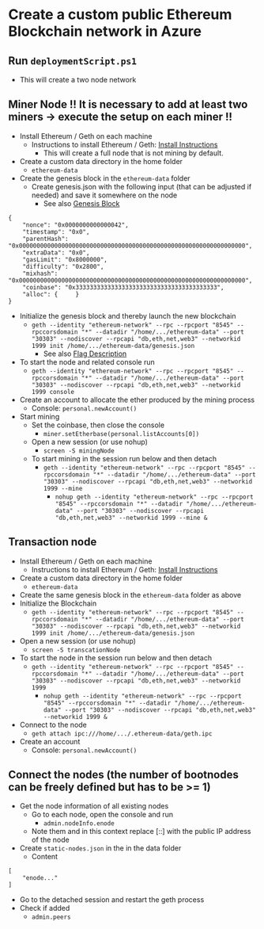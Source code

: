 # Create a custom public Ethereum Blockchain network in Azure

## Run `deploymentScript.ps1`
*   This will create a two node network
## Miner Node !! It is necessary to add at least two miners -> execute the setup on each miner !!
*  Install Ethereum / Geth on each machine
    *  Instructions to install Ethereum / Geth: [Install Instructions](https://github.com/ethereum/go-ethereum/wiki/Installation-Instructions-for-Ubuntu)
        *   This will create a full node that is not mining by default.
*  Create a custom data directory in the home folder
    *  `ethereum-data`
*  Create the genesis block in the `ethereum-data` folder
    *   Create genesis.json with the following input (that can be adjusted if needed) and save it somewhere on the node
        *   See also [Genesis Block](http://ethdocs.org/en/latest/network/test-networks.html#the-genesis-file)

```
{
    "nonce": "0x0000000000000042",     
    "timestamp": "0x0",
    "parentHash": "0x0000000000000000000000000000000000000000000000000000000000000000",
    "extraData": "0x0",     
    "gasLimit": "0x8000000",     
    "difficulty": "0x2800",
    "mixhash": "0x0000000000000000000000000000000000000000000000000000000000000000",
    "coinbase": "0x3333333333333333333333333333333333333333",     
    "alloc": {     }
}
```

*  Initialize the genesis block and thereby launch the new blockchain
    *   `geth --identity "ethereum-network" --rpc --rpcport "8545" --rpccorsdomain "*" --datadir "/home/.../ethereum-data" --port "30303" --nodiscover --rpcapi "db,eth,net,web3" --networkid 1999 init /home/.../ethereum-data/genesis.json`
        *   See also [Flag Description](http://ethdocs.org/en/latest/network/test-networks.html#command-line-parameters-for-private-network)
*  To start the node and related console run   
    *   `geth --identity "ethereum-network" --rpc --rpcport "8545" --rpccorsdomain "*" --datadir "/home/.../ethereum-data" --port "30303" --nodiscover --rpcapi "db,eth,net,web3" --networkid 1999 console`
*  Create an account to allocate the ether produced by the mining process
    *  Console: `personal.newAccount()`
*  Start mining
    *   Set the coinbase, then close the console
        *   `miner.setEtherbase(personal.listAccounts[0])`
    *   Open a new session (or use nohup)
        *   `screen -S miningNode`
    *   To start mining in the session run below and then detach
        *   `geth --identity "ethereum-network" --rpc --rpcport "8545" --rpccorsdomain "*" --datadir "/home/.../ethereum-data" --port "30303" --nodiscover --rpcapi "db,eth,net,web3" --networkid 1999 --mine`
            *   `nohup geth --identity "ethereum-network" --rpc --rpcport "8545" --rpccorsdomain "*" --datadir "/home/.../ethereum-data" --port "30303" --nodiscover --rpcapi "db,eth,net,web3" --networkid 1999 --mine &`

## Transaction node
*  Install Ethereum / Geth on each machine
    *  Instructions to install Ethereum / Geth: [Install Instructions](https://github.com/ethereum/go-ethereum/wiki/Installation-Instructions-for-Ubuntu)
*  Create a custom data directory in the home folder
    *  `ethereum-data`
* Create the same genesis block in the `ethereum-data` folder as above
* Initialize the Blockchain
    *  `geth --identity "ethereum-network" --rpc --rpcport "8545" --rpccorsdomain "*" --datadir "/home/.../ethereum-data" --port "30303" --nodiscover --rpcapi "db,eth,net,web3" --networkid 1999 init /home/.../ethereum-data/genesis.json`
*  Open a new session (or use nohup)
    *   `screen -S transcationNode`
*  To start the node in the session run below and then detach
    *   `geth --identity "ethereum-network" --rpc --rpcport "8545" --rpccorsdomain "*" --datadir "/home/.../ethereum-data" --port "30303" --nodiscover --rpcapi "db,eth,net,web3" --networkid 1999`
        *   `nohup geth --identity "ethereum-network" --rpc --rpcport "8545" --rpccorsdomain "*" --datadir "/home/.../ethereum-data" --port "30303" --nodiscover --rpcapi "db,eth,net,web3" --networkid 1999 &`
*  Connect to the node
    *   `geth attach ipc:///home/.../.ethereum-data/geth.ipc`
*  Create an account
    *  Console: `personal.newAccount()`

## Connect the nodes (the number of bootnodes can be freely defined but has to be >= 1)
*  Get the node information of all existing nodes
    *   Go to each node, open the console and run
        *   `admin.nodeInfo.enode`
    *   Note them and in this context replace [::] with the public IP address of the node
*  Create `static-nodes.json` in the in the data folder
    *   Content

```
[
    "enode..."
]
```

*  Go to the detached session and restart the geth process
*  Check if added
    *   `admin.peers`